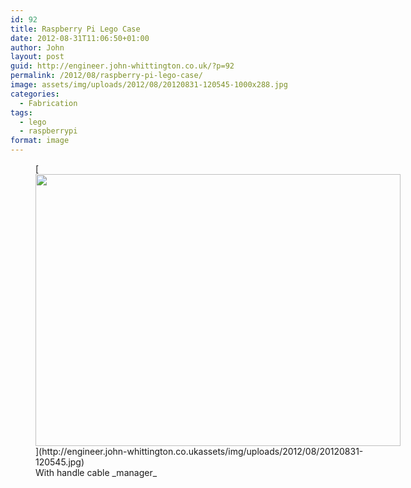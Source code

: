 ```yaml
---
id: 92
title: Raspberry Pi Lego Case
date: 2012-08-31T11:06:50+01:00
author: John
layout: post
guid: http://engineer.john-whittington.co.uk/?p=92
permalink: /2012/08/raspberry-pi-lego-case/
image: assets/img/uploads/2012/08/20120831-120545-1000x288.jpg
categories:
  - Fabrication
tags:
  - lego
  - raspberrypi
format: image
---
```

<figure id="attachment_91" aria-describedby="caption-attachment-91" style="width: 584px" class="wp-caption aligncenter">[<img loading="lazy" src="http://engineer.john-whittington.co.ukassets/img/uploads/2012/08/20120831-120545-1024x764.jpg" alt="" title="Raspberry Pi Lego Case" width="584" height="435" class="size-large wp-image-91" srcset="/assets/img/uploads/2012/08/20120831-120545-1024x764.jpg 1024w, /assets/img/uploads/2012/08/20120831-120545-300x224.jpg 300w, /assets/img/uploads/2012/08/20120831-120545-401x300.jpg 401w" sizes="(max-width: 584px) 100vw, 584px" />](http://engineer.john-whittington.co.ukassets/img/uploads/2012/08/20120831-120545.jpg)<figcaption id="caption-attachment-91" class="wp-caption-text">With handle cable _manager_</figcaption></figure>